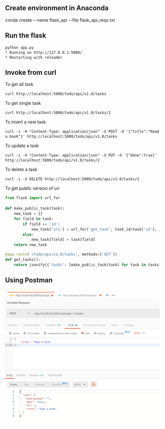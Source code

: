 ## Create environment in Anaconda
conda create --name flask_api --file flask_api_reqs.txt

## Run the flask
```
python app.py
* Running on http://127.0.0.1:5000/
* Restarting with reloader
```
## Invoke from curl
To get all task
```
curl http://localhost:5000/todo/api/v1.0/tasks
```
To get single task
```
curl http://localhost:5000/todo/api/v1.0/tasks/2
```
To insert a new task
```
curl -i -H "Content-Type: application/json" -X POST -d '{"title":"Read a book"}' http://localhost:5000/todo/api/v1.0/tasks
```
To update a task
```
curl -i -H "Content-Type: application/json" -X PUT -d '{"done":true}' http://localhost:5000/todo/api/v1.0/tasks/2
```
To delete a task
```
curl -i -X DELETE http://localhost:5000/todo/api/v1.0/tasks/2
```
To get public version of uri
```python
from flask import url_for

def make_public_task(task):
    new_task = {}
    for field in task:
        if field == 'id':
            new_task['uri'] = url_for('get_task', task_id=task['id'], _external=True)
        else:
            new_task[field] = task[field]
    return new_task
```
```python
@app.route('/todo/api/v1.0/tasks', methods=['GET'])
def get_tasks():
    return jsonify({'tasks': [make_public_task(task) for task in tasks]})
```
## Using Postman
![post method](https://github.com/lynardme/my-python-project/blob/master/img/001-post.png)
